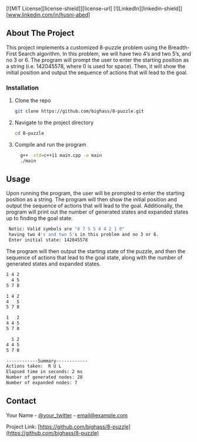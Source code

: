 [![MIT License][license-shield]][license-url]
[![LinkedIn][linkedin-shield]][www.linkedin.com/in/husni-abed]



<!-- ABOUT THE PROJECT -->
## About The Project
This project implements a customized 8-puzzle problem using the Breadth-First Search algorithm. In this problem, we will have two 4’s and two 5’s, and no 3 or 6. The program will prompt the user to enter the starting position as a string (i.e. 142045578, where 0 is used for space). Then, it will show the initial position and output the sequence of actions that will lead to the goal.


<!-- GETTING STARTED -->

### Installation

1. Clone the repo
   ```sh
   git clone https://github.com/bighass/8-puzzle.git
   ```
2. Navigate to the project directory
   ```sh
   cd 8-puzzle
   ```
3. Compile and run the program
   ```sh
     g++ -std=c++11 main.cpp -o main
     ./main
   ```


<!-- USAGE EXAMPLES -->
## Usage

Upon running the program, the user will be prompted to enter the starting position as a string. The program will then show the initial position and output the sequence of actions that will lead to the goal. Additionally, the program will print out the number of generated states and expanded states up to finding the goal state.

   ```sh
    Notic: Valid symbols are "8 7 5 5 4 4 2 1 0"
    having two 4's and two 5's in this problem and no 3 or 6.
    Enter initial state: 142045578
   ```
The program will then output the starting state of the puzzle, and then the sequence of actions that lead to the goal state, along with the number of generated states and expanded states.

  ```sh
  1 4 2
    4 5
  5 7 8

  1 4 2
  4   5
  5 7 8

  1   2
  4 4 5
  5 7 8

    1 2
  4 4 5
  5 7 8

------------Summary------------
Actions taken:  R U L
Elapsed time in seconds: 2 ms
Number of generated nodes: 28
Number of expanded nodes: 7
  ```


<!-- CONTACT -->
## Contact

Your Name - [@your_twitter](https://twitter.com/husni_abed) - email@example.com

Project Link: [https://github.com/bighass/8-puzzle](https://github.com/bighass/8-puzzle)





